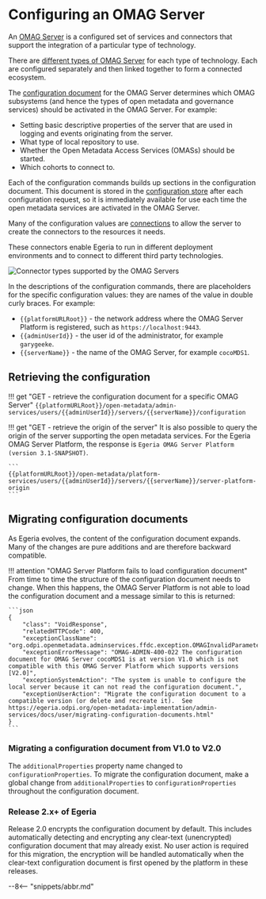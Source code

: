 <!-- SPDX-License-Identifier: CC-BY-4.0 -->
<!-- Copyright Contributors to the Egeria project 2020. -->

# Configuring an OMAG Server

An [OMAG Server](/egeria-docs/concepts/omag-server) is a configured set of services and connectors that support the integration of a particular type of technology.

There are [different types of OMAG Server](/egeria-docs/concepts/omag-server#types-of-omag-server) for each type of technology. Each are configured separately and then linked together to form a connected ecosystem.

The [configuration document](/egeria-docs/concepts/configuration-document) for the OMAG Server determines which OMAG subsystems (and hence the types of open metadata and governance services) should be activated in the OMAG Server. For example:

- Setting basic descriptive properties of the server that are used in logging and events originating from the server.
- What type of local repository to use.
- Whether the Open Metadata Access Services (OMASs) should be started.
- Which cohorts to connect to.

Each of the configuration commands builds up sections in the configuration document. This document is stored in the [configuration store](/egeria-docs/concepts/configuration-document/#storage) after each configuration request, so it is immediately available for use each time the open metadata services are activated in the OMAG Server.

Many of the configuration values are [connections](/egeria-docs/concepts/connection) to allow the server to create the connectors to the resources it needs.

These connectors enable Egeria to run in different deployment environments and to connect to different third party technologies.

![Connector types supported by the OMAG Servers](omag-server-connector-types.svg)

In the descriptions of the configuration commands, there are placeholders for the specific configuration values: they are names of the value in double curly braces. For example:

- `{{platformURLRoot}}` - the network address where the OMAG Server Platform is registered, such as `https://localhost:9443`.
- `{{adminUserId}}` - the user id of the administrator, for example `garygeeke`.
- `{{serverName}}` - the name of the OMAG Server, for example `cocoMDS1`.

## Retrieving the configuration

!!! get "GET - retrieve the configuration document for a specific OMAG Server"
    ```
    {{platformURLRoot}}/open-metadata/admin-services/users/{{adminUserId}}/servers/{{serverName}}/configuration
    ```

!!! get "GET - retrieve the origin of the server"
    It is also possible to query the origin of the server supporting the open metadata services.
    For the Egeria OMAG Server Platform, the response is `Egeria OMAG Server Platform (version 3.1-SNAPSHOT)`.

    ```
    {{platformURLRoot}}/open-metadata/platform-services/users/{{adminUserId}}/servers/{{serverName}}/server-platform-origin
    ```

## Migrating configuration documents

As Egeria evolves, the content of the configuration document expands. Many of the changes are pure additions and are therefore backward compatible.

!!! attention "OMAG Server Platform fails to load configuration document"
    From time to time the structure of the configuration document needs to change. When this happens, the OMAG Server Platform is not able to load the configuration document and a message similar to this is returned:

    ```json
    {
        "class": "VoidResponse",
        "relatedHTTPCode": 400,
        "exceptionClassName": "org.odpi.openmetadata.adminservices.ffdc.exception.OMAGInvalidParameterException",
        "exceptionErrorMessage": "OMAG-ADMIN-400-022 The configuration document for OMAG Server cocoMDS1 is at version V1.0 which is not compatible with this OMAG Server Platform which supports versions [V2.0]",
        "exceptionSystemAction": "The system is unable to configure the local server because it can not read the configuration document.",
        "exceptionUserAction": "Migrate the configuration document to a compatible version (or delete and recreate it).  See https://egeria.odpi.org/open-metadata-implementation/admin-services/docs/user/migrating-configuration-documents.html"
    }
    ```

### Migrating a configuration document from V1.0 to V2.0

The `additionalProperties` property name changed to `configurationProperties`. To migrate the configuration document, make a global change from `additionalProperties` to `configurationProperties` throughout the configuration document.

### Release 2.x+ of Egeria

Release 2.0 encrypts the configuration document by default. This includes automatically detecting and encrypting any clear-text (unencrypted) configuration document that may already exist. No user action is required for this migration, the encryption will be handled automatically when the clear-text configuration document is first opened by the platform in these releases.

--8<-- "snippets/abbr.md"
